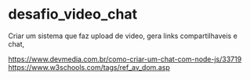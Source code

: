 # desafio_video_chat
Criar um sistema que faz upload de video, gera links compartilhaveis e chat,


https://www.devmedia.com.br/como-criar-um-chat-com-node-js/33719
https://www.w3schools.com/tags/ref_av_dom.asp